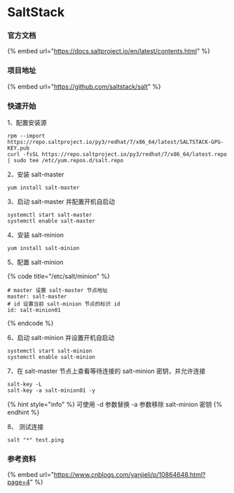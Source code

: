 # SaltStack

### 官方文档

{% embed url="https://docs.saltproject.io/en/latest/contents.html" %}

### 项目地址

{% embed url="https://github.com/saltstack/salt" %}

### 快速开始

1、配置安装源

```text
rpm --import https://repo.saltproject.io/py3/redhat/7/x86_64/latest/SALTSTACK-GPG-KEY.pub
curl -fsSL https://repo.saltproject.io/py3/redhat/7/x86_64/latest.repo | sudo tee /etc/yum.repos.d/salt.repo
```

2、安装 salt-master

```text
yum install salt-master
```

3、启动 salt-master 并配置开机自启动

```text
systemctl start salt-master
systemctl enable salt-master
```

4、安装 salt-minion

```text
yum install salt-minion
```

5、配置 salt-minion

{% code title="/etc/salt/minion" %}
```text
# master 设置 salt-master 节点地址
master: salt-master
# id 设置当前 salt-minion 节点的标识 id
id: salt-minion01
```
{% endcode %}

6、启动 salt-minion 并设置开机自启动

```text
systemctl start salt-minion
systemctl enable salt-minion
```

7、在 salt-master 节点上查看等待连接的 salt-minion 密钥，并允许连接

```text
salt-key -L
salt-key -a salt-minion01 -y
```

{% hint style="info" %}
可使用 -d 参数替换 -a 参数移除 salt-minion 密钥
{% endhint %}

8、 测试连接

```text
salt "*" test.ping
```

### 参考资料

{% embed url="https://www.cnblogs.com/yanjieli/p/10864648.html?page=4" %}



